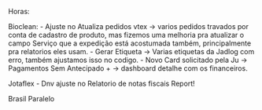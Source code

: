 Horas:

Bioclean:
    - Ajuste no Atualiza pedidos vtex → varios pedidos travados por conta de cadastro de produto, mas fizemos uma melhoria pra atualizar o campo Serviço que a expedição está acostumada também, principalmente pra relatorios eles usam.
    - Gerar Etiqueta → Varias etiquetas da Jadlog com erro, também ajustamos isso no codigo.
    - Novo Card solicitado pela Ju → Pagamentos Sem Antecipado + → dashboard detalhe com os financeiros.


Jotaflex
	- Dnv ajuste no Relatorio de notas fiscais Report!


Brasil Paralelo